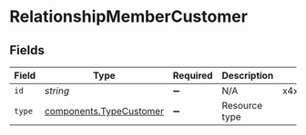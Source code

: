 # RelationshipMemberCustomer


## Fields

| Field                                                          | Type                                                           | Required                                                       | Description                                                    | Example                                                        |
| -------------------------------------------------------------- | -------------------------------------------------------------- | -------------------------------------------------------------- | -------------------------------------------------------------- | -------------------------------------------------------------- |
| `id`                                                           | *string*                                                       | :heavy_minus_sign:                                             | N/A                                                            | x4xCwxxJxGCx123Rx5xTx                                          |
| `type`                                                         | [components.TypeCustomer](../../models/shared/typecustomer.md) | :heavy_minus_sign:                                             | Resource type                                                  |                                                                |